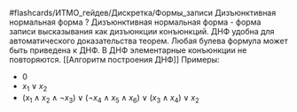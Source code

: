#flashcards/ИТМО_гейдев/Дискретка/Формы_записи
Дизъюнктивная нормальная форма
?
Дизъюнктивная нормальная форма - форма записи высказывания как дизъюнкции конъюнкций.
ДНФ удобна для автоматического доказательства теорем.
Любая булева формула может быть приведена к ДНФ.
В ДНФ элементарные конъюнкции не повторяются.
[[Алгоритм построения ДНФ]]
Примеры:
 - $0$
 - $x_1 \vee x_2$
 - $(x_1 \wedge x_2 \wedge \lnot x_3) \vee (\lnot x_4 \wedge x_5 \wedge x_6) \vee (x_3 \wedge x_4) \vee x_2$


